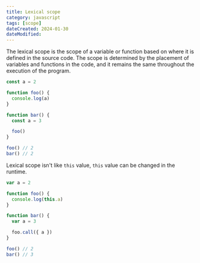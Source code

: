 ```yaml
---
title: Lexical scope
category: javascript
tags: [scope]
dateCreated: 2024-01-30
dateModified:
---
```


The lexical scope is the scope of a variable or function based on where it is defined in the source code. The scope
is determined by the placement of variables and functions in the code, and it remains the same throughout the execution
of the program.

```javascript
const a = 2

function foo() {
  console.log(a)
}

function bar() {
  const a = 3

  foo()
}

foo() // 2
bar() // 2
```

Lexical scope isn't like `this` value, `this` value can be changed in the runtime.

```javascript
var a = 2

function foo() {
  console.log(this.a)
}

function bar() {
  var a = 3

  foo.call({ a })
}

foo() // 2
bar() // 3
```
